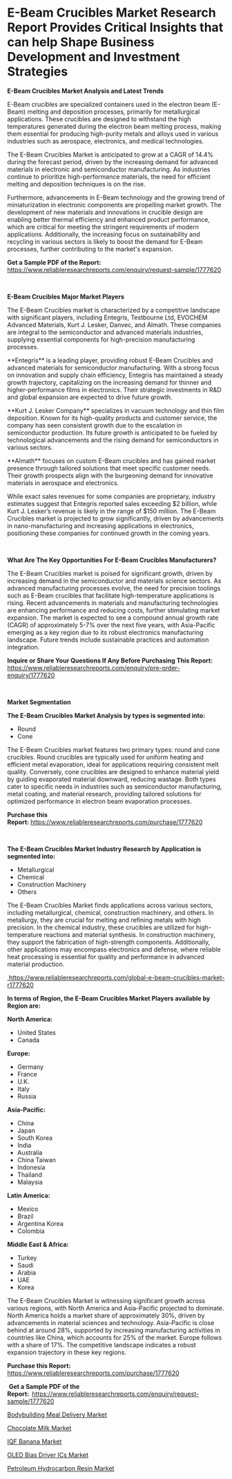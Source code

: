 <p><h1>E-Beam Crucibles Market Research Report Provides Critical Insights that can help Shape Business Development and Investment Strategies</h1></p><p><strong>E-Beam Crucibles Market Analysis and Latest Trends</strong></p>
<p><p>E-Beam crucibles are specialized containers used in the electron beam (E-Beam) melting and deposition processes, primarily for metallurgical applications. These crucibles are designed to withstand the high temperatures generated during the electron beam melting process, making them essential for producing high-purity metals and alloys used in various industries such as aerospace, electronics, and medical technologies.</p><p>The E-Beam Crucibles Market is anticipated to grow at a CAGR of 14.4% during the forecast period, driven by the increasing demand for advanced materials in electronic and semiconductor manufacturing. As industries continue to prioritize high-performance materials, the need for efficient melting and deposition techniques is on the rise.</p><p>Furthermore, advancements in E-Beam technology and the growing trend of miniaturization in electronic components are propelling market growth. The development of new materials and innovations in crucible design are enabling better thermal efficiency and enhanced product performance, which are critical for meeting the stringent requirements of modern applications. Additionally, the increasing focus on sustainability and recycling in various sectors is likely to boost the demand for E-Beam processes, further contributing to the market's expansion.</p></p>
<p><strong>Get a Sample PDF of the Report:&nbsp;</strong> <a href="https://www.reliableresearchreports.com/enquiry/request-sample/1777620?utm_campaign=16&utm_medium=2&utm_source=Github&utm_content=ia&utm_term=09102024&utm_id=e-beam-crucibles">https://www.reliableresearchreports.com/enquiry/request-sample/1777620</a></p>
<p>&nbsp;</p>
<p><strong>E-Beam Crucibles Major Market Players</strong></p>
<p><p>The E-Beam Crucibles market is characterized by a competitive landscape with significant players, including Entegris, Testbourne Ltd, EVOCHEM Advanced Materials, Kurt J. Lesker, Danvec, and Almath. These companies are integral to the semiconductor and advanced materials industries, supplying essential components for high-precision manufacturing processes.</p><p>**Entegris** is a leading player, providing robust E-Beam Crucibles and advanced materials for semiconductor manufacturing. With a strong focus on innovation and supply chain efficiency, Entegris has maintained a steady growth trajectory, capitalizing on the increasing demand for thinner and higher-performance films in electronics. Their strategic investments in R&D and global expansion are expected to drive future growth.</p><p>**Kurt J. Lesker Company** specializes in vacuum technology and thin film deposition. Known for its high-quality products and customer service, the company has seen consistent growth due to the escalation in semiconductor production. Its future growth is anticipated to be fueled by technological advancements and the rising demand for semiconductors in various sectors.</p><p>**Almath** focuses on custom E-Beam crucibles and has gained market presence through tailored solutions that meet specific customer needs. Their growth prospects align with the burgeoning demand for innovative materials in aerospace and electronics.</p><p>While exact sales revenues for some companies are proprietary, industry estimates suggest that Entegris reported sales exceeding $2 billion, while Kurt J. Lesker’s revenue is likely in the range of $150 million. The E-Beam Crucibles market is projected to grow significantly, driven by advancements in nano-manufacturing and increasing applications in electronics, positioning these companies for continued growth in the coming years.</p></p>
<p>&nbsp;</p>
<p><strong>What Are The Key Opportunities For E-Beam Crucibles Manufacturers?</strong></p>
<p><p>The E-Beam Crucibles market is poised for significant growth, driven by increasing demand in the semiconductor and materials science sectors. As advanced manufacturing processes evolve, the need for precision toolings such as E-Beam crucibles that facilitate high-temperature applications is rising. Recent advancements in materials and manufacturing technologies are enhancing performance and reducing costs, further stimulating market expansion. The market is expected to see a compound annual growth rate (CAGR) of approximately 5-7% over the next five years, with Asia-Pacific emerging as a key region due to its robust electronics manufacturing landscape. Future trends include sustainable practices and automation integration.</p></p>
<p><strong>Inquire or Share Your Questions If Any Before Purchasing This Report:</strong> <a href="https://www.reliableresearchreports.com/enquiry/pre-order-enquiry/1777620?utm_campaign=16&utm_medium=2&utm_source=Github&utm_content=ia&utm_term=09102024&utm_id=e-beam-crucibles">https://www.reliableresearchreports.com/enquiry/pre-order-enquiry/1777620</a></p>
<p>&nbsp;</p>
<p><strong>Market Segmentation</strong></p>
<p><strong>The E-Beam Crucibles Market Analysis by types is segmented into:</strong></p>
<p><ul><li>Round</li><li>Cone</li></ul></p>
<p><p>The E-Beam Crucibles market features two primary types: round and cone crucibles. Round crucibles are typically used for uniform heating and efficient metal evaporation, ideal for applications requiring consistent melt quality. Conversely, cone crucibles are designed to enhance material yield by guiding evaporated material downward, reducing wastage. Both types cater to specific needs in industries such as semiconductor manufacturing, metal coating, and material research, providing tailored solutions for optimized performance in electron beam evaporation processes.</p></p>
<p><strong>Purchase this Report:&nbsp;</strong><a href="https://www.reliableresearchreports.com/purchase/1777620?utm_campaign=16&utm_medium=2&utm_source=Github&utm_content=ia&utm_term=09102024&utm_id=e-beam-crucibles">https://www.reliableresearchreports.com/purchase/1777620</a></p>
<p>&nbsp;</p>
<p><strong>The E-Beam Crucibles Market Industry Research by Application is segmented into:</strong></p>
<p><ul><li>Metallurgical</li><li>Chemical</li><li>Construction Machinery</li><li>Others</li></ul></p>
<p><p>The E-Beam Crucibles Market finds applications across various sectors, including metallurgical, chemical, construction machinery, and others. In metallurgy, they are crucial for melting and refining metals with high precision. In the chemical industry, these crucibles are utilized for high-temperature reactions and material synthesis. In construction machinery, they support the fabrication of high-strength components. Additionally, other applications may encompass electronics and defense, where reliable heat processing is essential for quality and performance in advanced material production.</p></p>
<p><a href="https://www.reliableresearchreports.com/global-e-beam-crucibles-market-r1777620?utm_campaign=16&utm_medium=2&utm_source=Github&utm_content=ia&utm_term=09102024&utm_id=e-beam-crucibles">&nbsp;https://www.reliableresearchreports.com/global-e-beam-crucibles-market-r1777620</a></p>
<p><strong>In terms of Region, the E-Beam Crucibles Market Players available by Region are:</strong></p>
<p>
    <p> <strong> North America: </strong>
        <ul>
            <li>United States</li>
            <li>Canada</li>
        </ul>
        </p> 
    <p> <strong> Europe: </strong>
        <ul>
            <li>Germany</li>
            <li>France</li>
            <li>U.K.</li>
            <li>Italy</li>
            <li>Russia</li>
        </ul>
        </p> 
    <p> <strong> Asia-Pacific: </strong>
        <ul>
            <li>China</li>
            <li>Japan</li>
            <li>South Korea</li>
            <li>India</li>
            <li>Australia</li>
            <li>China Taiwan</li>
            <li>Indonesia</li>
            <li>Thailand</li>
            <li>Malaysia</li>
        </ul>
        </p> 
    <p> <strong> Latin America: </strong>
        <ul>
            <li>Mexico</li>
            <li>Brazil</li>
            <li>Argentina Korea</li>
            <li>Colombia</li>
        </ul>
        </p> 
    <p> <strong> Middle East & Africa: </strong>
        <ul>
            <li>Turkey</li>
            <li>Saudi</li>
            <li>Arabia</li>
            <li>UAE</li>
            <li>Korea</li>
        </ul>
    </p>
    </p>
<p><p>The E-Beam Crucibles Market is witnessing significant growth across various regions, with North America and Asia-Pacific projected to dominate. North America holds a market share of approximately 30%, driven by advancements in material sciences and technology. Asia-Pacific is close behind at around 28%, supported by increasing manufacturing activities in countries like China, which accounts for 25% of the market. Europe follows with a share of 17%. The competitive landscape indicates a robust expansion trajectory in these key regions.</p></p>
<p><strong>Purchase this Report: </strong><a href="https://www.reliableresearchreports.com/purchase/1777620?utm_campaign=16&utm_medium=2&utm_source=Github&utm_content=ia&utm_term=09102024&utm_id=e-beam-crucibles">https://www.reliableresearchreports.com/purchase/1777620</a></p>
<p>&nbsp;<strong>Get a Sample PDF of the Report:&nbsp;&nbsp;</strong><a href="https://www.reliableresearchreports.com/enquiry/request-sample/1777620?utm_campaign=16&utm_medium=2&utm_source=Github&utm_content=ia&utm_term=09102024&utm_id=e-beam-crucibles">https://www.reliableresearchreports.com/enquiry/request-sample/1777620</a></p>
<p><strong></strong></p>
<p><p><a href="https://issuu.com/reportprime-2/docs/bodybuilding-meal-delivery-market-s_a9c2312c7b8083?utm_campaign=16&utm_medium=2&utm_source=Github&utm_content=ia&utm_term=09102024&utm_id=e-beam-crucibles">Bodybuilding Meal Delivery Market</a></p><p><a href="https://www.linkedin.com/pulse/chocolate-milk-market-global-trends-forecast-2024-2031-stokks-s8nde?utm_campaign=16&utm_medium=2&utm_source=Github&utm_content=ia&utm_term=09102024&utm_id=e-beam-crucibles">Chocolate Milk Market</a></p><p><a href="https://issuu.com/reportprime-2/docs/iqf-banana-market-size-2030.pptx_0afe0c9f0a4a64?utm_campaign=16&utm_medium=2&utm_source=Github&utm_content=ia&utm_term=09102024&utm_id=e-beam-crucibles">IQF Banana Market</a></p><p><a href="https://github.com/JosephineMcguire65/Market-Research-Report-List-1/blob/main/oled-bias-driver-ics-market.md?utm_campaign=16&utm_medium=2&utm_source=Github&utm_content=ia&utm_term=09102024&utm_id=e-beam-crucibles">OLED Bias Driver ICs Market</a></p><p><a href="https://www.linkedin.com/pulse/petroleum-hydrocarbon-resin-market-trends-strategic-insights-ax53c?utm_campaign=16&utm_medium=2&utm_source=Github&utm_content=ia&utm_term=09102024&utm_id=e-beam-crucibles">Petroleum Hydrocarbon Resin Market</a></p></p>